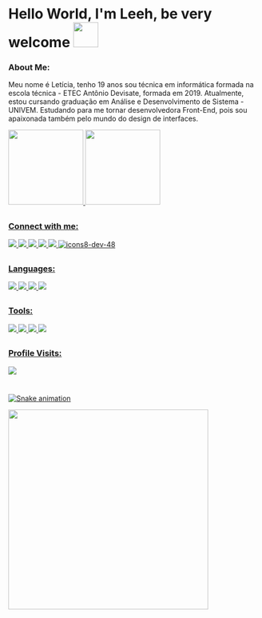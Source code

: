 <div>
  
# Hello World, I'm  Leeh, be very welcome <img height = "50em" src = "https://pa1.narvii.com/6600/68788f7598534e8ef6dadb46cab6a194d340d312_hq.gif" />  
### About Me:
  
Meu nome é Letícia, tenho 19 anos sou técnica em informática formada na escola técnica - ETEC Antônio Devisate, formada em 2019. Atualmente, estou cursando     graduação em Análise e Desenvolvimento de Sistema - UNIVEM.
Estudando para me tornar desenvolvedora Front-End, pois sou apaixonada também pelo mundo do design de interfaces. 
  

  <a href="https://github.com/LeehXD">
    
    
  <img height = "150em" src = "https://github-readme-stats.vercel.app/api?username=LeehXD&show_icons=true&theme=radical&include_all_commits=true&count_private=true" />
  <img height = "150em" src = "https://github-readme-stats.vercel.app/api/top-langs/?username=LeehXD&layout=compact&langs_count=16&theme=radical" />


 ##
 ### Connect with me:

 <a href = "https://api.whatsapp.com/send?phone=5514996070485&text=Ol%C3%A1%2C%20Tudo%20bem%3F%20Vim%20pelo%20seu%20perfil%20do%20GitHub. " target = "_ blank"> <img src="https://img.icons8.com/color/48/000000/whatsapp--v1.png"/>
 <a href = "https://www.facebook.com/leeh310801/" target = "_ blank"><img src="https://img.icons8.com/color/48/000000/facebook-new.png"/>
 <a href = "https://www.instagram.com/leeh.xp/?hl=pt" target="_blank"><img src="https://img.icons8.com/color/48/000000/instagram-new.png"/>
 <a href = "https://www.linkedin.com/in/let%C3%ADcia-jord%C3%A3o-011389197/"> <img src="https://img.icons8.com/fluency/48/000000/linkedin-circled.png"/>
 <a href = "mailto:info@example.com?&subject=&cc=&bcc=&body=leticiajordaoxp@gmail.com%0A"><img src="https://img.icons8.com/color/48/000000/gmail-new.png"/>
 <a href = "https://dev.to/leehxd" > ![icons8-dev-48](https://user-images.githubusercontent.com/82847453/128442068-90264e01-d9be-47b9-ac4a-f4d96038b612.png)
##
### Languages:
   
<img src="https://img.icons8.com/color/48/000000/html-5--v1.png"/>
<img src="https://img.icons8.com/color/48/000000/css3.png"/>
<img src="https://img.icons8.com/color/48/000000/python--v1.png"/>
<img src="https://img.icons8.com/officel/50/000000/php-logo.png"/>
   
##
### Tools:

   <img src="https://img.icons8.com/color/48/000000/git.png"/>
   <img src="https://img.icons8.com/fluency/48/000000/github.png"/>
   <img src="https://img.icons8.com/color/48/000000/visual-studio-code-2019.png"/>
   <img src="https://img.icons8.com/color/48/000000/pycharm.png"/>

##
### Profile Visits:
   
   <img src="https://profile-counter.glitch.me/LeehXD/count.svg" />  
   
#
   
![Snake animation](https://github.com/leehxd/leehxd/blob/output/github-contribution-grid-snake.svg)
        
 
 <td align = "center">
      <img alt = "" width = "400" src = "https://github.com/LeehXD/LeehXD/blob/master/metrics.classic.svg">
      <img width = "900" height = "1" alt = "">
    </td>
 </div>  
